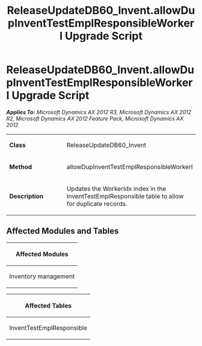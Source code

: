 ﻿---
title: ReleaseUpdateDB60_Invent.allowDupInventTestEmplResponsibleWorkerI Upgrade Script
TOCTitle: ReleaseUpdateDB60_Invent.allowDupInventTestEmplResponsibleWorkerI Upgrade Script
ms:assetid: 5738dbc7-8988-2cde-547b-b7ed2ffd9110
ms:mtpsurl: https://msdn.microsoft.com/en-us/library/JJ736220(v=AX.60)
ms:contentKeyID: 49708394
ms.date: 05/18/2015
mtps_version: v=AX.60
---

# ReleaseUpdateDB60\_Invent.allowDupInventTestEmplResponsibleWorkerI Upgrade Script 


_**Applies To:** Microsoft Dynamics AX 2012 R3, Microsoft Dynamics AX 2012 R2, Microsoft Dynamics AX 2012 Feature Pack, Microsoft Dynamics AX 2012_

<table>
<colgroup>
<col style="width: 50%" />
<col style="width: 50%" />
</colgroup>
<tbody>
<tr class="odd">
<td><p><strong>Class</strong></p></td>
<td><p>ReleaseUpdateDB60_Invent</p></td>
</tr>
<tr class="even">
<td><p><strong>Method</strong></p></td>
<td><p>allowDupInventTestEmplResponsibleWorkerI</p></td>
</tr>
<tr class="odd">
<td><p><strong>Description</strong></p></td>
<td><p>Updates the WorkerIdx index in the InventTestEmplResponsible table to allow for duplicate records.</p></td>
</tr>
</tbody>
</table>


## Affected Modules and Tables

<table>
<colgroup>
<col style="width: 100%" />
</colgroup>
<thead>
<tr class="header">
<th><p>Affected Modules</p></th>
</tr>
</thead>
<tbody>
<tr class="odd">
<td><p>Inventory management</p></td>
</tr>
</tbody>
</table>


<table>
<colgroup>
<col style="width: 100%" />
</colgroup>
<thead>
<tr class="header">
<th><p>Affected Tables</p></th>
</tr>
</thead>
<tbody>
<tr class="odd">
<td><p>InventTestEmplResponsible</p></td>
</tr>
</tbody>
</table>

  


